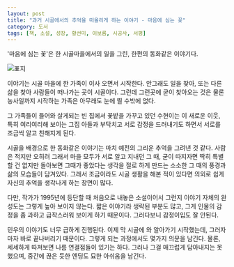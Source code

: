 ```yaml
---
layout: post
title: "과거 시골에서의 추억을 떠올리게 하는 이야기 - 마음에 심는 꽃"
category: 도서
tags: [책, 소설, 성장, 황선미, 이보름, 시공사, 서평]
---
```


'마음에 심는 꽃'은
한 시골마을에서의 일을 그린,
한편의 동화같은 이야기다.

![표지](https://lh3.googleusercontent.com/93Vo45JsyRF1uNTFkNV2LJOMJCgEi1-nYSLpvb6py4BfKGRmQUZErLu8icm3BDN1pjfJasaqXK2Zvg=s480)

이야기는 시골 마을에 한 가족이 이사 오면서 시작한다.
안그래도 일을 찾아, 또는 다른 삶을 찾아 사람들이 떠나가는 곳이 시골이다.
그런데 그런곳에 굳이 찾아오는 것은 물론 농사일까지 시작하는 가족은 아무래도 눈에 띌 수밖에 없다.

그 가족들이 들어와 살게되는 빈 집에서 꽃밭을 가꾸고 있던 수현이는
이 새로운 이웃, 특히 여리여리해 보이는 그집 아들과 부닥치고 서로 감정을 드러내기도 하면서
서로를 조금씩 알고 친해지게 된다.

시골을 배경으로 한 동화같은 이야기는
마치 예전의 그리운 추억을 그려낸 것 같다.
사람은 적지만 오히려 그래서 마을 모두가 서로 알고 지내던 그 때,
굳이 따지자면 딱히 특별할 건 없지만 돌아보면 그때가 좋았다는 생각을 절로 하게 만드는
소소한 그 때의 풍경과 삶의 모습들이 담겨있다.
그래서 조금이라도 시골 생활을 해본 적이 있다면
의외로 쉽게 자신의 추억을 생각나게 하는 장면이 많다.

다만, 작가가 1995년에 등단할 때 처음으로 내놓은 소설이어서 그런지
이야기 자체의 완성도는 그렇게 높아 보이지 않는다.
짧은 이야기라 생략된 부분도 많고,
그게 인물의 감정을 좀 과하고 급작스러워 보이게 하기 때문이다.
그러다보니 감정이입도 잘 안된다.

민우의 이야기도 너무 급하게 진행된다.
이제 막 시골에 와 알아가기 시작했는데,
그러자마자 바로 끝나버리기 때문이다.
그렇게 되는 과정에서도 몇가지 의문을 남긴다.
물론, 세세하게 따져보면 나름 연결점들이 있기는 하다.
그러나 그걸 매끄럽게 담아내지는 못했으며,
중간에 끊은 듯한 엔딩도 묘한 아쉬움을 남긴다.
